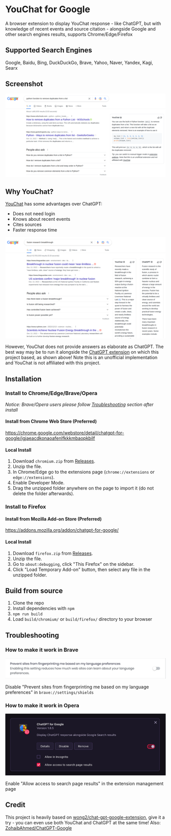 # YouChat for Google

A browser extension to display YouChat response - like ChatGPT, but with knowledge of recent events and source citation - alongside Google and other search engines results, supports Chrome/Edge/Firefox

## Supported Search Engines

Google, Baidu, Bing, DuckDuckGo, Brave, Yahoo, Naver, Yandex, Kagi, Searx

## Screenshot

![Screenshot](screenshots/extension.png?raw=true)

## Why YouChat?
[YouChat](https://you.com/search?q=what%20was%20the%20recent%20breakthrough%20in%20fusion%20research%3F) has some advantages over ChatGPT:
- Does not need login
- Knows about recent events 
- Cites sources
- Faster response time


![Screenshot](screenshots/youchat_chatgpt.png?raw=true)


However, YouChat does not provide answers as elaborate as ChatGPT. The best way may be to run it alongside the [ChatGPT extension](https://github.com/wong2/chat-gpt-google-extension) on which this project based, as shown above!
Note this is an unofficial implementation and YouChat is not affiliated with this project. 

## Installation

### Install to Chrome/Edge/Brave/Opera

_Notice: Brave/Opera users please follow [Troubleshooting](#troubleshooting) section after install_

#### Install from Chrome Web Store (Preferred)

<https://chrome.google.com/webstore/detail/chatgpt-for-google/jgjaeacdkonaoafenlfkkkmbaopkbilf>

#### Local Install

1. Download `chromium.zip` from [Releases](https://github.com/fedebotu/youchat-google-extension/releases).
2. Unzip the file.
3. In Chrome/Edge go to the extensions page (`chrome://extensions` or `edge://extensions`).
4. Enable Developer Mode.
5. Drag the unzipped folder anywhere on the page to import it (do not delete the folder afterwards).

### Install to Firefox

#### Install from Mozilla Add-on Store (Preferred)

<https://addons.mozilla.org/addon/chatgpt-for-google/>

#### Local Install

1. Download `firefox.zip` from [Releases](https://github.com/fedebotu/youchat-google-extension/releases).
2. Unzip the file.
3. Go to `about:debugging`, click "This Firefox" on the sidebar.
4. Click "Load Temporary Add-on" button, then select any file in the unzipped folder.

## Build from source

1. Clone the repo
2. Install dependencies with `npm`
3. `npm run build`
4. Load `build/chromium/` or `build/firefox/` directory to your browser

## Troubleshooting

### How to make it work in Brave

![Screenshot](screenshots/brave.png?raw=true)

Disable "Prevent sites from fingerprinting me based on my language preferences" in `brave://settings/shields`

### How to make it work in Opera

![Screenshot](screenshots/opera.png?raw=true)

Enable "Allow access to search page results" in the extension management page

## Credit

This project is heavily based on [wong2/chat-gpt-google-extension](https://github.com/wong2/chat-gpt-google-extension), give it a try - you can even use both YouChat and ChatGPT at the same time!
Also: [ZohaibAhmed/ChatGPT-Google](https://github.com/ZohaibAhmed/ChatGPT-Google)
